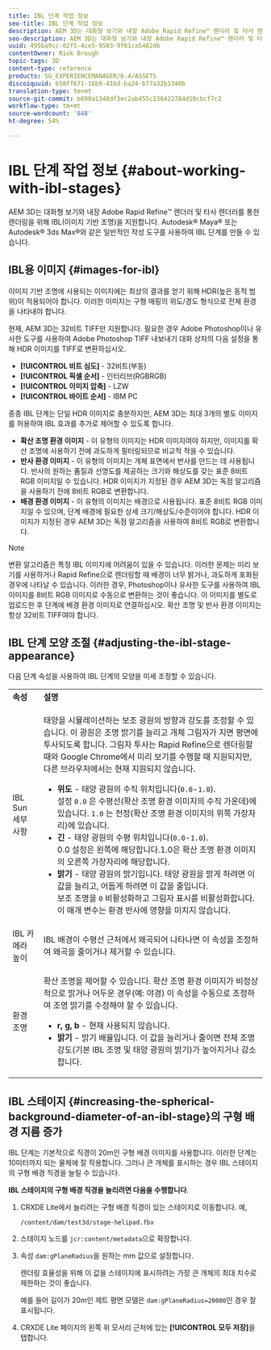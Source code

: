 ```yaml
---
title: IBL 단계 작업 정보
seo-title: IBL 단계 작업 정보
description: AEM 3D는 대화형 보기와 내장 Adobe Rapid Refine™ 렌더러 및 타사 렌더러를 통한 렌더링을 위해 IBL(이미지 기반 조명)을 지원합니다.
seo-description: AEM 3D는 대화형 보기와 내장 Adobe Rapid Refine™ 렌더러 및 타사 렌더러를 통한 렌더링을 위해 IBL(이미지 기반 조명)을 지원합니다.
uuid: 495ba9cc-02f5-4ce5-9503-9f61ca5482db
contentOwner: Rick Brough
topic-tags: 3D
content-type: reference
products: SG_EXPERIENCEMANAGER/6.4/ASSETS
discoiquuid: 658ff671-16b9-41bd-ba24-b77a32b3346b
translation-type: tm+mt
source-git-commit: b698a1348df3ec2ab455c236422784d10cbcf7c2
workflow-type: tm+mt
source-wordcount: '848'
ht-degree: 54%

---
```



# IBL 단계 작업 정보 {#about-working-with-ibl-stages}

AEM 3D는 대화형 보기와 내장 Adobe Rapid Refine™ 렌더러 및 타사 렌더러를 통한 렌더링을 위해 IBL(이미지 기반 조명)을 지원합니다. Autodesk® Maya® 또는 Autodesk® 3ds Max®와 같은 일반적인 작성 도구를 사용하여 IBL 단계를 만들 수 있습니다.

## IBL용 이미지 {#images-for-ibl}

이미지 기반 조명에 사용되는 이미지에는 최상의 결과를 얻기 위해 HDR(높은 동적 범위)이 적용되어야 합니다. 이러한 이미지는 구형 매핑의 위도/경도 형식으로 전체 환경을 나타내야 합니다.

현재, AEM 3D는 32비트 TIFF만 지원합니다. 필요한 경우 Adobe Photoshop이나 유사한 도구를 사용하여 Adobe Photoshop TIFF 내보내기 대화 상자의 다음 설정을 통해 HDR 이미지를 TIFF로 변환하십시오.

* **[!UICONTROL 비트 심도]**  - 32비트(부동)
* **[!UICONTROL 픽셀 순서]**  - 인터리브(RGBRGB)
* **[!UICONTROL 이미지 압축]**  - LZW
* **[!UICONTROL 바이트 순서]**  - IBM PC

종종 IBL 단계는 단일 HDR 이미지로 충분하지만, AEM 3D는 최대 3개의 별도 이미지를 허용하여 IBL 효과를 추가로 제어할 수 있도록 합니다.

* **확산 조명 환경 이미지**  - 이 유형의 이미지는 HDR 이미지여야 하지만, 이미지를 확산 조명에 사용하기 전에 과도하게 필터링되므로 비교적 작을 수 있습니다.
* **반사 환경 이미지**  - 이 유형의 이미지는 개체 표면에서 반사를 만드는 데 사용됩니다. 반사의 원하는 품질과 선명도를 제공하는 크기와 해상도를 갖는 표준 8비트 RGB 이미지일 수 있습니다. HDR 이미지가 지정된 경우 AEM 3D는 독점 알고리즘을 사용하기 전에 8비트 RGB로 변환합니다.
* **배경 환경 이미지**  - 이 유형의 이미지는 배경으로 사용됩니다. 표준 8비트 RGB 이미지일 수 있으며, 단계 배경에 필요한 상세 크기/해상도/수준이어야 합니다. HDR 이미지가 지정된 경우 AEM 3D는 독점 알고리즘을 사용하여 8비트 RGB로 변환합니다.

>[!NOTE]
>
>변환 알고리즘은 특정 IBL 이미지에 어려움이 있을 수 있습니다. 이러한 문제는 미리 보기를 사용하거나 Rapid Refine으로 렌더링할 때 배경이 너무 밝거나, 과도하게 포화된 경우에 나타날 수 있습니다. 이러한 경우, Photoshop이나 유사한 도구를 사용하여 IBL 이미지를 8비트 RGB 이미지로 수동으로 변환하는 것이 좋습니다. 이 이미지를 별도로 업로드한 후 단계에 배경 환경 이미지로 연결하십시오. 확산 조명 및 반사 환경 이미지는 항상 32비트 TIFF여야 합니다.

## IBL 단계 모양 조절 {#adjusting-the-ibl-stage-appearance}

다음 단계 속성을 사용하여 IBL 단계의 모양을 미세 조정할 수 있습니다.

<table> 
 <tbody> 
  <tr> 
   <td><strong>속성</strong><br /> </td> 
   <td><strong>설명</strong></td> 
  </tr> 
  <tr> 
   <td>IBL Sun 세부 사항</td> 
   <td><p>태양을 시뮬레이션하는 보조 광원의 방향과 강도를 조정할 수 있습니다. <span class="diff-html-added">이 광원은 조명 밝기를 늘리고 개체 그림자가 지면 평면에 투사되도록 합니다. 그림자 투사는 Rapid Refine으로 렌더링할 때와 Google Chrome에서 미리 보기를 수행할 때 지원되지만, 다른 브라우저에서는 현재 지원되지 않습니다.</span></p> 
    <ul> 
     <li><strong>위도</strong>  - 태양 광원의 수직 위치입니다(<code>0.0</code>-<code>1.0</code>).<br /> 설정 <code>0.0</code> 은 수평선(확산 조명 환경 이미지의 수직 가운데)에 있습니다. <code>1.0</code> 는 천정(확산 조명 환경 이미지의 위쪽 가장자리)에 있습니다.</li> 
     <li><strong>긴</strong>  - 태양 광원의 수평 위치입니다(<code>0.0</code>-<code>1.0</code>).<br /> 0.0 설정은 왼쪽에 해당합니다.1.0은 확산 조명 환경 이미지의 오른쪽 가장자리에 해당합니다.<br /> </li> 
     <li><strong>밝기</strong>  - 태양 광원의 밝기입니다. 태양 광원을 밝게 하려면 이 값을 늘리고, 어둡게 하려면 이 값을 줄입니다. <br /> 보조 조명을  <code>0</code> 비활성화하고 그림자 표시를 비활성화합니다. 이 매개 변수는 환경 반사에 영향을 미치지 않습니다.<br /> </li> 
    </ul> </td> 
  </tr> 
  <tr> 
   <td>IBL 카메라 높이</td> 
   <td>IBL 배경이 수평선 근처에서 왜곡되어 나타나면 이 속성을 조정하여 왜곡을 줄이거나 제거할 수 있습니다.<br /> </td> 
  </tr> 
  <tr> 
   <td>환경 조명</td> 
   <td><p><span class="diff-html-added">확산 조명을 제어할 수 있습니다. 확산 조명 환경 이미지가 비정상적으로 밝거나 어두운 경우(예: 야경) 이 속성을 수동으로 조정하여 조명 밝기를 수정해야 할 수 있습니다.</span></p> 
    <ul> 
     <li><strong>r, g, b</strong> - 현재 사용되지 않습니다.</li> 
     <li><strong>밝기</strong>  -  <span class="diff-html-added">밝기 배율입니다. 이 값을 늘리거나 줄이면 전체 조명 강도(기본 IBL 조명 및 태양 광원의 밝기)가 높아지거나 감소합니다.</span></li> 
    </ul> </td> 
  </tr> 
 </tbody> 
</table>

## IBL 스테이지 {#increasing-the-spherical-background-diameter-of-an-ibl-stage}의 구형 배경 지름 증가

IBL 단계는 기본적으로 직경이 20m인 구형 배경 이미지를 사용합니다. 이러한 단계는 10미터까지 되는 물체에 잘 작용합니다. 그러나 큰 개체를 표시하는 경우 IBL 스테이지의 구형 배경 직경을 늘릴 수 있습니다.

**IBL 스테이지의 구형 배경 직경을 늘리려면 다음을 수행합니다**.

1. CRXDE Lite에서 늘리려는 구형 배경 직경이 있는 스테이지로 이동합니다. 예,

   `/content/dam/test3d/stage-helipad.fbx`

1. 스테이지 노드를 `jcr:content/metadata`으로 확장합니다.
1. 속성 `dam:gPlaneRadius`을 원하는 mm 값으로 설정합니다.

   렌더링 효율성을 위해 이 값을 스테이지에 표시하려는 가장 큰 개체의 최대 치수로 제한하는 것이 좋습니다.

   예를 들어 길이가 20m인 제트 평면 모델은 `dam:gPlaneRadius=20000`인 경우 잘 표시됩니다.

1. CRXDE Lite 페이지의 왼쪽 위 모서리 근처에 있는 **[!UICONTROL 모두 저장]**&#x200B;을 탭합니다.

